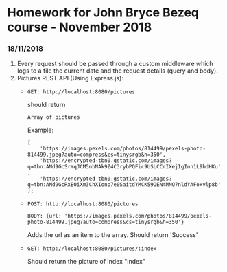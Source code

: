 <h1>Homework for John Bryce Bezeq course - November 2018</h1>
<h3>18/11/2018</h3>
<ol>
    <li>
        Every request should be passed through a custom middleware which logs to a file the current date and the request details (query and body).
    </li>
    <li>Pictures REST API (Using Express.js):
        <ul>
            <li>
                <p><code>GET: http://localhost:8080/pictures</code></p>
                <p>should return</p>
                <code>Array of pictures</code>
                <p>Example:</p>
                <code>[
    'https://images.pexels.com/photos/814499/pexels-photo-814499.jpeg?auto=compress&cs=tinysrgb&h=350',
    'https://encrypted-tbn0.gstatic.com/images?q=tbn:ANd9GcSrYqJCM5nbNAk9Z4C3rybPQFic9USLCCrIXejIgInn1L9bdHKu',
    'https://encrypted-tbn0.gstatic.com/images?q=tbn:ANd9GcRxE0iXm3ChXIonp7e0SaitdYMCK59OEN4MNQ7nldYAFoxvlp8b'
];</code>
            </li>
            <li>
                <p><code>POST: http://localhost:8080/pictures</code></p>
                <p><code>BODY: {url: 'https://images.pexels.com/photos/814499/pexels-photo-814499.jpeg?auto=compress&cs=tinysrgb&h=350'}</code></p>
                <p>Adds the url as an item to the array. Should return 'Success'</p>
            </li>
            <li>
                <p><code>GET: http://localhost:8080/pictures/:index</code></p>
                <p>Should return the picture of index "index"</p>
            </li>
        </ul>
    </li>
</ol>